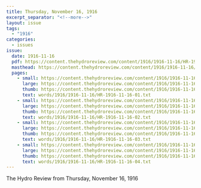 ```yaml
---
title: Thursday, November 16, 1916
excerpt_separator: "<!--more-->"
layout: issue
tags:
  - "1916"
categories:
  - issues
issue:
  date: 1916-11-16
  pdf: https://content.thehydroreview.com/content/1916/1916-11-16/HR-1916-11-16.pdf
  masthead: https://content.thehydroreview.com/content/1916/1916-11-16/masthead/HR-1916-11-16.jpg
  pages:
    - small: https://content.thehydroreview.com/content/1916/1916-11-16/small/HR-1916-11-16-01.jpg
      large: https://content.thehydroreview.com/content/1916/1916-11-16/large/HR-1916-11-16-01.jpg
      thumb: https://content.thehydroreview.com/content/1916/1916-11-16/thumbnails/HR-1916-11-16-01.jpg
      text: words/1916/1916-11-16/HR-1916-11-16-01.txt
    - small: https://content.thehydroreview.com/content/1916/1916-11-16/small/HR-1916-11-16-02.jpg
      large: https://content.thehydroreview.com/content/1916/1916-11-16/large/HR-1916-11-16-02.jpg
      thumb: https://content.thehydroreview.com/content/1916/1916-11-16/thumbnails/HR-1916-11-16-02.jpg
      text: words/1916/1916-11-16/HR-1916-11-16-02.txt
    - small: https://content.thehydroreview.com/content/1916/1916-11-16/small/HR-1916-11-16-03.jpg
      large: https://content.thehydroreview.com/content/1916/1916-11-16/large/HR-1916-11-16-03.jpg
      thumb: https://content.thehydroreview.com/content/1916/1916-11-16/thumbnails/HR-1916-11-16-03.jpg
      text: words/1916/1916-11-16/HR-1916-11-16-03.txt
    - small: https://content.thehydroreview.com/content/1916/1916-11-16/small/HR-1916-11-16-04.jpg
      large: https://content.thehydroreview.com/content/1916/1916-11-16/large/HR-1916-11-16-04.jpg
      thumb: https://content.thehydroreview.com/content/1916/1916-11-16/thumbnails/HR-1916-11-16-04.jpg
      text: words/1916/1916-11-16/HR-1916-11-16-04.txt
---
```


The Hydro Review from Thursday, November 16, 1916

<!--more-->


